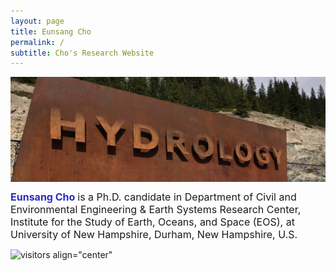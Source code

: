 ```yaml
---
layout: page
title: Eunsang Cho
permalink: /
subtitle: Cho's Research Website
---
```


<img src="img/hydrology.jpg" width="820" align="center"/>

<b><span style="font-size: 16px !important; color: #2a2eba;">Eunsang Cho</span></b> <span style="font-size: 16px !important;"> is a Ph.D. candidate in Department of Civil and Environmental Engineering & Earth Systems Research Center, Institute for the Study of Earth, Oceans, and Space (EOS), at University of New Hampshire, Durham, New Hampshire, U.S.</span>  

![visitors](https://visitor-badge.glitch.me/badge?page_id=echo-hydro.echo-hydro.github.io.issue.1) align="center"
